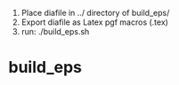 1. Place diafile in ../ directory of build_eps/
2. Export diafile as Latex pgf macros (.tex)
3. run: ./build_eps.sh <diafile without ext> <width in cm> <height in cm>
# build_eps
